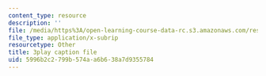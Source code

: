 ```yaml
---
content_type: resource
description: ''
file: /media/https%3A/open-learning-course-data-rc.s3.amazonaws.com/res-6-006-video-demonstrations-in-lasers-and-optics-spring-2008/5996b2c2799b574aa6b638a7d9355784_f8_0AtM7PXk.vtt
file_type: application/x-subrip
resourcetype: Other
title: 3play caption file
uid: 5996b2c2-799b-574a-a6b6-38a7d9355784
---
```

